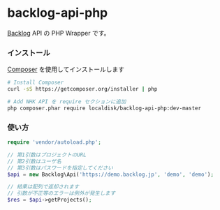 backlog-api-php
===============
[Backlog](http://www.backlog.jp/) API の PHP Wrapper です。

### インストール

[Composer](http://getcomposer.org) を使用してインストールします

```bash
# Install Composer
curl -sS https://getcomposer.org/installer | php

# Add NHK API を require セクションに追加
php composer.phar require localdisk/backlog-api-php:dev-master
```

### 使い方

```php
require 'vendor/autoload.php';

// 第1引数はプロジェクトのURL
// 第2引数はユーザ名
// 第3引数はパスワードを指定してください
$api = new Backlog\Api('https://demo.backlog.jp', 'demo', 'demo');

// 結果は配列で返却されます
// 引数が不正等のエラーは例外が発生します
$res = $api->getProjects();
```
